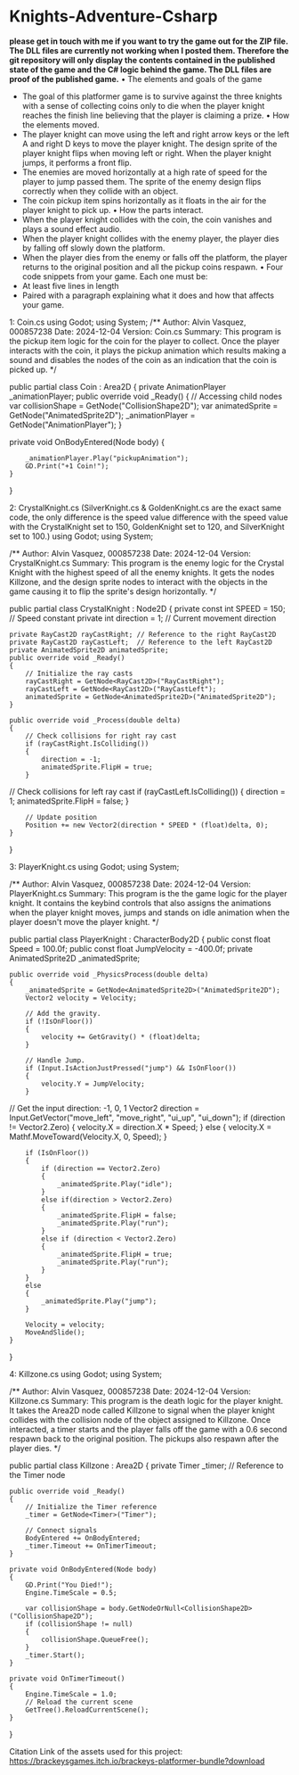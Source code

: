 # Knights-Adventure-Csharp
**please get in touch with me if you want to try the game out for the ZIP file. The DLL files are currently not working when I posted them. Therefore the git repository will only display the contents contained in the published state of the game and the C# logic behind the game. The DLL files are proof of the published game.**
•	The elements and goals of the game
-	The goal of this platformer game is to survive against the three knights with a sense of collecting coins only to die when the player knight reaches the finish line believing that the player is claiming a prize. 
•	How the elements moved.
- The player knight can move using the left and right arrow keys or the left A and right D keys to move the player knight. The design sprite of the player knight flips when moving left or right. When the player knight jumps, it performs a front flip. 
- The enemies are moved horizontally at a high rate of speed for the player to jump passed them. The sprite of the enemy design flips correctly when they collide with an object.
- The coin pickup item spins horizontally as it floats in the air for the player knight to pick up.
•	How the parts interact.
- When the player knight collides with the coin, the coin vanishes and plays a sound effect audio.
- When the player knight collides with the enemy player, the player dies by falling off slowly down the platform.
- When the player dies from the enemy or falls off the platform, the player returns to the original position and all the pickup coins respawn.
•	Four code snippets from your game.  Each one must be:
- At least five lines in length
- Paired with a paragraph explaining what it does and how that affects your game.



1: Coin.cs
using Godot;
using System;
/**
Author: Alvin Vasquez, 000857238
Date: 2024-12-04
Version: Coin.cs
Summary: This program is the pickup item logic for the coin for the player to collect. Once the player interacts with
the coin, it plays the pickup animation which results making a sound and disables the nodes of the coin as an indication
that the coin is picked up.
*/

public partial class Coin : Area2D
{
	private AnimationPlayer _animationPlayer;
	 public override void _Ready()
	{
		// Accessing child nodes
		var collisionShape = GetNode<CollisionShape2D>("CollisionShape2D");
		var animatedSprite = GetNode<AnimatedSprite2D>("AnimatedSprite2D");
		_animationPlayer = GetNode<AnimationPlayer>("AnimationPlayer");
	}

	




private void OnBodyEntered(Node body)
	{
		
		_animationPlayer.Play("pickupAnimation");
		GD.Print("+1 Coin!");
	}
}

2: CrystalKnight.cs (SilverKnight.cs & GoldenKnight.cs are the exact same code, the only difference is the speed value difference with the
speed value with the CrystalKnight set to 150, GoldenKnight set to 120, and SilverKnight set to 100.)
using Godot;
using System;


/**
Author: Alvin Vasquez, 000857238
Date: 2024-12-04
Version: CrystalKnight.cs
Summary: This program is the enemy logic for the Crystal Knight with the highest speed of all the enemy knights.
It gets the nodes Killzone, and the design sprite nodes to interact with the objects in the game causing it to flip
the sprite's design horizontally.
*/







public partial class CrystalKnight : Node2D
{
	private const int SPEED = 150; // Speed constant
	private int direction = 1; // Current movement direction

	private RayCast2D rayCastRight; // Reference to the right RayCast2D
	private RayCast2D rayCastLeft;  // Reference to the left RayCast2D
	private AnimatedSprite2D animatedSprite;
	public override void _Ready()
	{
		// Initialize the ray casts
		rayCastRight = GetNode<RayCast2D>("RayCastRight");
		rayCastLeft = GetNode<RayCast2D>("RayCastLeft");
		animatedSprite = GetNode<AnimatedSprite2D>("AnimatedSprite2D");
	}

	public override void _Process(double delta)
	{
		// Check collisions for right ray cast
		if (rayCastRight.IsColliding())
		{
			direction = -1;
			animatedSprite.FlipH = true;
		}

		


// Check collisions for left ray cast
		if (rayCastLeft.IsColliding())
		{
			direction = 1;
			animatedSprite.FlipH = false;
		}

		// Update position
		Position += new Vector2(direction * SPEED * (float)delta, 0);
	}
}

3: PlayerKnight.cs
using Godot;
using System;

/**
Author: Alvin Vasquez, 000857238
Date: 2024-12-04
Version: PlayerKnight.cs
Summary: This program is the the game logic for the player knight. It contains the keybind controls that also
assigns the animations when the player knight moves, jumps and stands on idle animation when the player doesn't move
the player knight. 
*/


public partial class PlayerKnight : CharacterBody2D
{
	public const float Speed = 100.0f;
	public const float JumpVelocity = -400.0f;
	private AnimatedSprite2D _animatedSprite;

	public override void _PhysicsProcess(double delta)
	{
		_animatedSprite = GetNode<AnimatedSprite2D>("AnimatedSprite2D");
		Vector2 velocity = Velocity;

		// Add the gravity.
		if (!IsOnFloor())
		{
			velocity += GetGravity() * (float)delta;
		}

		// Handle Jump.
		if (Input.IsActionJustPressed("jump") && IsOnFloor())
		{
			velocity.Y = JumpVelocity;
		}

		






// Get the input direction: -1, 0, 1
		Vector2 direction = Input.GetVector("move_left", "move_right", "ui_up", "ui_down");
		if (direction != Vector2.Zero)
		{
			velocity.X = direction.X * Speed;
		}
		else
		{
			velocity.X = Mathf.MoveToward(Velocity.X, 0, Speed);
		}
		
		if (IsOnFloor())
		{
			if (direction == Vector2.Zero)
			{
				_animatedSprite.Play("idle");
			}
			else if(direction > Vector2.Zero)
			{
				_animatedSprite.FlipH = false;
				_animatedSprite.Play("run");
			}
			else if (direction < Vector2.Zero)
			{
				_animatedSprite.FlipH = true;
				_animatedSprite.Play("run");
			}
		}
		else
		{
			_animatedSprite.Play("jump");
		}

		Velocity = velocity;
		MoveAndSlide();
	}
}

4: Killzone.cs
using Godot;
using System;

/**
Author: Alvin Vasquez, 000857238
Date: 2024-12-04
Version: Killzone.cs
Summary: This program is the death logic for the player knight. It takes the Area2D node called Killzone
to signal when the player knight collides with the collision node of the object assigned to Killzone. 
Once interacted, a timer starts and the player falls off the game with a 0.6 second respawn back to the 
original position. The pickups also respawn after the player dies.
*/

public partial class Killzone : Area2D
{
	private Timer _timer; // Reference to the Timer node

	public override void _Ready()
	{
		// Initialize the Timer reference
		_timer = GetNode<Timer>("Timer");

		// Connect signals
		BodyEntered += OnBodyEntered;
		_timer.Timeout += OnTimerTimeout;
	}

	private void OnBodyEntered(Node body)
	{
		GD.Print("You Died!");
		Engine.TimeScale = 0.5;
		
		var collisionShape = body.GetNodeOrNull<CollisionShape2D>("CollisionShape2D");
		if (collisionShape != null)
		{
			collisionShape.QueueFree();
		}
		_timer.Start();
	}

	private void OnTimerTimeout()
	{
		Engine.TimeScale = 1.0;
		// Reload the current scene
		GetTree().ReloadCurrentScene();
	}
}

Citation Link of the assets used for this project:
https://brackeysgames.itch.io/brackeys-platformer-bundle?download
